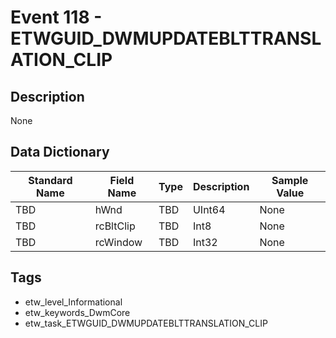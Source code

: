 # Event 118 - ETWGUID_DWMUPDATEBLTTRANSLATION_CLIP

## Description
None

## Data Dictionary
|Standard Name|Field Name|Type|Description|Sample Value|
|---|---|---|---|---|
|TBD|hWnd|TBD|UInt64|None|None|
|TBD|rcBltClip|TBD|Int8|None|None|
|TBD|rcWindow|TBD|Int32|None|None|

## Tags
* etw_level_Informational
* etw_keywords_DwmCore
* etw_task_ETWGUID_DWMUPDATEBLTTRANSLATION_CLIP